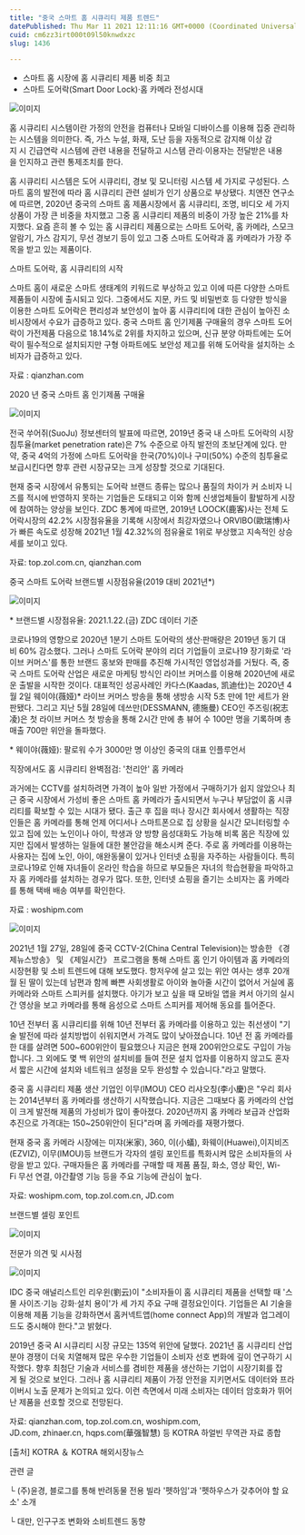 ```yaml
---
title: "중국 스마트 홈 시큐리티 제품 트렌드"
datePublished: Thu Mar 11 2021 12:11:16 GMT+0000 (Coordinated Universal Time)
cuid: cm6zz3irt000t09l50knwdxzc
slug: 1436

---
```



- 스마트 홈 시장에 홈 시큐리티 제품 비중 최고
- 스마트 도어락(Smart Door Lock)·홈 카메라 전성시대

![이미지](https://cdn.hashnode.com/res/hashnode/image/upload/v1739247560982/e5694f74-fdae-4575-bc60-5fde351cdd77.webp)

홈 시큐리티 시스템이란 가정의 안전을 컴퓨터나 모바일 디바이스를 이용해 집중 관리하는 시스템을 의미한다. 즉, 가스 누설, 화재, 도난 등을 자동적으로 감지해 이상 감지 시 긴급연락 시스템에 관련 내용을 전달하고 시스템 관리·이용자는 전달받은 내용을 인지하고 관련 통제조치를 한다.

홈 시큐리티 시스템은 도어 시큐리티, 경보 및 모니터링 시스템 세 가지로 구성된다. 스마트 홈의 발전에 따라 홈 시큐리티 관련 설비가 인기 상품으로 부상됐다. 치앤잔 연구소에 따르면, 2020년 중국의 스마트 홈 제품시장에서 홈 시큐리티, 조명, 비디오 세 가지 상품이 가장 큰 비중을 차지했고 그중 홈 시큐리티 제품의 비중이 가장 높은 21%를 차지했다. 요즘 흔히 볼 수 있는 홈 시큐리티 제품으로는 스마트 도어락, 홈 카메라, 스모크 알람기, 가스 감지기, 무선 경보기 등이 있고 그중 스마트 도어락과 홈 카메라가 가장 주목을 받고 있는 제품이다.

스마트 도어락, 홈 시큐리티의 시작

스마트 홈이 새로운 스마트 생태계의 키워드로 부상하고 있고 이에 따른 다양한 스마트 제품들이 시장에 출시되고 있다. 그중에서도 지문, 카드 및 비밀번호 등 다양한 방식을 이용한 스마트 도어락은 편리성과 보안성이 높아 홈 시큐리티에 대한 관심이 높아진 소비시장에서 수요가 급증하고 있다. 중국 스마트 홈 인기제품 구매율의 경우 스마트 도어락이 가전제품 다음으로 18.14%로 2위를 차지하고 있으며, 신규 분양 아파트에는 도어락이 필수적으로 설치되지만 구형 아파트에도 보안성 제고를 위해 도어락을 설치하는 소비자가 급증하고 있다.

자료 : qianzhan.com

2020 년 중국 스마트 홈 인기제품 구매율

![이미지](https://cdn.hashnode.com/res/hashnode/image/upload/v1739247562328/2cf7448e-5099-46f7-bd20-e00b644c305b.jpeg)

전국 쑤어쥐(SuoJu) 정보센터의 발표에 따르면, 2019년 중국 내 스마트 도어락의 시장침투율(market penetration rate)은 7% 수준으로 아직 발전의 초보단계에 있다. 만약, 중국 4억의 가정에 스마트 도어락을 한국(70%)이나 구미(50%) 수준의 침투율로 보급시킨다면 향후 관련 시장규모는 크게 성장할 것으로 기대된다.

현재 중국 시장에서 유통되는 도어락 브랜드 종류는 많으나 품질의 차이가 커 소비자 니즈를 적시에 반영하지 못하는 기업들은 도태되고 이와 함께 신생업체들이 활발하게 시장에 참여하는 양상을 보인다. ZDC 통계에 따르면, 2019년 LOOCK(鹿客)사는 전체 도어락시장의 42.2% 시장점유율을 기록해 시장에서 최강자였으나 ORVIBO(歐瑞博)사가 빠른 속도로 성장해 2021년 1월 42.32%의 점유율로 1위로 부상했고 지속적인 상승세를 보이고 있다.

자료: top.zol.com.cn, qianzhan.com

중국 스마트 도어락 브랜드별 시장점유율(2019 대비 2021년*)

![이미지](https://cdn.hashnode.com/res/hashnode/image/upload/v1739247563996/8f766cfd-fefc-4f6a-b022-ceb713aca4e0.png)

* 브랜드별 시장점유율: 2021.1.22.(금) ZDC 데이터 기준

코로나19의 영향으로 2020년 1분기 스마트 도어락의 생산·판매량은 2019년 동기 대비 60% 감소했다. 그러나 스마트 도어락 분야의 리더 기업들이 코로나19 장기화로 '라이브 커머스'를 통한 브랜드 홍보와 판매를 추진해 가시적인 영업성과를 거뒀다. 즉, 중국 스마트 도어락 산업은 새로운 마케팅 방식인 라이브 커머스를 이용해 2020년에 새로운 출발을 시작한 것이다. 대표적인 성공사례인 카다스(Kaadas, 凯迪仕)는 2020년 4월 2일 웨이야(薇娅)* 라이브 커머스 방송을 통해 생방송 시작 5초 만에 1만 세트가 완판됐다. 그리고 지난 5월 28일에 데쓰만(DESSMANN, 德施曼) CEO인 주즈링(祝志凌)은 첫 라이브 커머스 첫 방송을 통해 2시간 만에 총 뷰어 수 100만 명을 기록하며 총 매출 700만 위안을 돌파했다.

* 웨이야(薇娅): 팔로워 수가 3000만 명 이상인 중국의 대표 인플루언서

직장에서도 홈 시큐리티 완벽점검: '천리안' 홈 카메라

과거에는 CCTV를 설치하려면 가격이 높아 일반 가정에서 구매하기가 쉽지 않았으나 최근 중국 시장에서 가성비 좋은 스마트 홈 카메라가 출시되면서 누구나 부담없이 홈 시큐리티를 확보할 수 있는 시대가 됐다. 출근 후 집을 떠나 장시간 회사에서 생활하는 직장인들은 홈 카메라를 통해 언제 어디서나 스마트폰으로 집 상황을 실시간 모니터링할 수 있고 집에 있는 노인이나 아이, 학생과 양 방향 음성대화도 가능해 비록 몸은 직장에 있지만 집에서 발생하는 일들에 대한 불안감을 해소시켜 준다. 주로 홈 카메라를 이용하는 사용자는 집에 노인, 아이, 애완동물이 있거나 인터넷 쇼핑을 자주하는 사람들이다. 특히 코로나19로 인해 자녀들이 온라인 학습을 하므로 부모들은 자녀의 학습현황을 파악하고자 홈 카메라를 설치하는 경우가 많다. 또한, 인터넷 쇼핑을 즐기는 소비자는 홈 카메라를 통해 택배 배송 여부를 확인한다.

자료 : woshipm.com

![이미지](https://cdn.hashnode.com/res/hashnode/image/upload/v1739247565828/faa58fc0-d32b-4e25-b5a4-ea5783ffe49f.png)

2021년 1월 27일, 28일에 중국 CCTV-2(China Central Television)는 방송한 《경제뉴스방송》 및 《제일시간》 프로그램을 통해 스마트 홈 인기 아이템과 홈 카메라의 시장현황 및 소비 트렌드에 대해 보도했다. 항저우에 살고 있는 위안 여사는 생후 20개월 된 딸이 있는데 남편과 함께 빠쁜 사회생활로 아이와 놀아줄 시간이 없어서 거실에 홈 카메라와 스마트 스피커를 설치했다. 아기가 보고 싶을 때 모바일 앱을 켜서 아기의 실시간 영상을 보고 카메라를 통해 음성으로 스마트 스피커를 제어해 동요를 틀어준다.

10년 전부터 홈 시큐리티를 위해 10년 전부터 홈 카메라를 이용하고 있는 취선생이 "기술 발전에 따라 설치방법이 쉬워지면서 가격도 많이 낮아졌습니다. 10년 전 홈 카메라를 한 대를 살려면 500~600위안이 필요했으나 지금은 현재 200위안으로도 구입이 가능합니다. 그 외에도 몇 백 위안의 설치비를 들여 전문 설치 업자를 이용하지 않고도 혼자서 짧은 시간에 설치와 네트워크 설정을 모두 완성할 수 있습니다."라고 말했다.

중국 홈 시큐리티 제품 생산 기업인 이무(IMOU) CEO 리샤오칭(李小慶)은 "우리 회사는 2014년부터 홈 카메라를 생산하기 시작했습니다. 지금은 그때보다 홈 카메라의 산업이 크게 발전해 제품의 가성비가 많이 좋아졌다. 2020년까지 홈 카메라 보급과 산업화 추진으로 가격대는 150~250위안이 된다"라며 홈 카메라를 재평가했다.

현재 중국 홈 카메라 시장에는 미쟈(米家), 360, 이(小蟻), 화웨이(Huawei),이지비즈(EZVIZ), 이무(IMOU)등 브랜드가 각자의 셀링 포인트를 특화시켜 많은 소비자들의 사랑을 받고 있다. 구매자들은 홈 카메라를 구매할 때 제품 품질, 화소, 영상 확인, Wi-Fi 무선 연결, 야간촬영 기능 등을 주요 기능에 관심이 높다.

자료: woshipm.com, top.zol.com.cn, JD.com

브랜드별 셀링 포인트

![이미지](https://cdn.hashnode.com/res/hashnode/image/upload/v1739247567909/f5246d12-35bd-4b9d-86a1-41b7d04c8bb3.png)

전문가 의견 및 시사점

![이미지](https://cdn.hashnode.com/res/hashnode/image/upload/v1739247569918/15545647-789e-4f51-baa7-da74d91456b9.jpeg)

IDC 중국 애널리스트인 리우윈(劉云)이 "소비자들이 홈 시큐리티 제품을 선택할 때 '스몰 사이즈·기능 강화·설치 용이'가 세 가지 주요 구매 결정요인이다. 기업들은 AI 기술을 이용해 제품 기능을 강화하면서 홈커넥트앱(home connect App)의 개발과 업그레이드도 중시해야 한다."고 밝혔다.

2019년 중국 AI 시큐리티 시장 규모는 135억 위안에 달했다. 2021년 홈 시큐리티 산업 분야 경쟁이 더욱 치열해져 많은 우수한 기업들이 소비자 선호 변화에 깊이 연구하기 시작했다. 향후 최첨단 기술과 서비스를 겸비한 제품을 생산하는 기업이 시장기회를 잡게 될 것으로 보인다. 그러나 홈 시큐리티 제품이 가정 안전을 지키면서도 데이터와 프라이버시 노출 문제가 논의되고 있다. 이런 측면에서 미래 소비자는 데이터 암호화가 뛰어난 제품을 선호할 것으로 전망된다.

자료: qianzhan.com, top.zol.com.cn, woshipm.com, JD.com, zhinaer.cn, hqps.com(華强智慧) 등 KOTRA 하얼빈 무역관 자료 종합

[출처] KOTRA ＆ KOTRA 해외시장뉴스

관련 글

└ (주)윤경, 블로그를 통해 반려동물 전용 빌라 '펫하임'과 '펫하우스가 갖추어야 할 요소' 소개

└ 대만, 인구구조 변화와 소비트렌드 동향